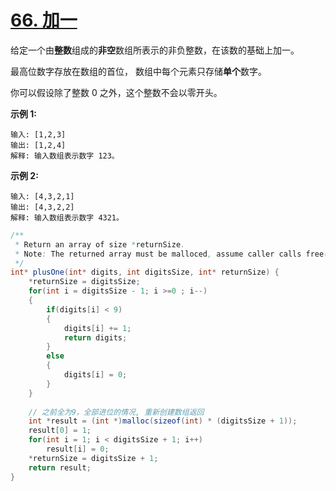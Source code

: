 # [66. 加一](https://leetcode-cn.com/problems/plus-one/)

给定一个由**整数**组成的**非空**数组所表示的非负整数，在该数的基础上加一。

最高位数字存放在数组的首位， 数组中每个元素只存储**单个**数字。

你可以假设除了整数 0 之外，这个整数不会以零开头。

**示例 1:**

```
输入: [1,2,3]
输出: [1,2,4]
解释: 输入数组表示数字 123。
```

**示例 2:**

```
输入: [4,3,2,1]
输出: [4,3,2,2]
解释: 输入数组表示数字 4321。
```



```java
/**
 * Return an array of size *returnSize.
 * Note: The returned array must be malloced, assume caller calls free().
 */
int* plusOne(int* digits, int digitsSize, int* returnSize) {
    *returnSize = digitsSize;
    for(int i = digitsSize - 1; i >=0 ; i--)
    {
        if(digits[i] < 9)
        {
            digits[i] += 1;
            return digits;
        }
        else
        {
            digits[i] = 0;
        }
    }
    
    // 之前全为9，全部进位的情况, 重新创建数组返回
    int *result = (int *)malloc(sizeof(int) * (digitsSize + 1));
    result[0] = 1;
    for(int i = 1; i < digitsSize + 1; i++)
        result[i] = 0;
    *returnSize = digitsSize + 1;
    return result;
}
```

